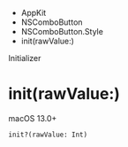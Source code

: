 

- AppKit
- NSComboButton
- NSComboButton.Style
-  init(rawValue:) 

Initializer

# init(rawValue:)

macOS 13.0+

``` source
init?(rawValue: Int)
```

